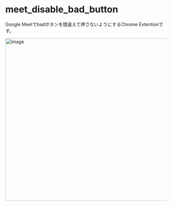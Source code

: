 # meet_disable_bad_button

Google Meetでbadボタンを間違えて押さないようにするChrome Extentionです。

<img width="506" alt="image" src="https://github.com/peisuke/meet_disable_bad_button/assets/14243883/a195c8b2-2205-413b-8e33-d1e573cd0683">
